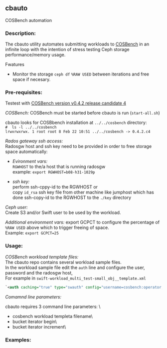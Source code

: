 ## cbauto ##
COSBench automation

### Description: ###
The cbauto utility automates submitting workloads to [COSBench](https://github.com/intel-cloud/cosbench)
in an infinite loop with the intention of stress testing Ceph storage performance/memory usage.

Fwatures
* Monitor the storage `ceph df` `%RAW USED` between iterations and free space if necesary.


### Pre-requisites: ###
Testest with [COSBench version v0.4.2 release candidate 4](https://github.com/intel-cloud/cosbench/releases/tag/v0.4.2.c4)

_COSBench:_
COSBench must be started before cbauto is run (`start-all.sh`)

cbauto looks for COSBbench installation at `../../cosbench` directory:\
`#  ls -l ../../cosbench`\
`lrwxrwxrwx. 1 root root 8 Feb 22 10:51 ../../cosbench -> 0.4.2.c4`

_Rados gateway ssh access:_\
Radosgw host and ssh key need to be provided in order to free storage space automatically:

  + _Evironment vars:_\
`RGWHOST` to the/a host that is running radosgw\
example: `export RGWHOST=b08-h31-1029p`

 + _ssh key:_\
 perform ssh-cppy-id to the RGWHOST or\
 copy `id_rsa` ssh key file from other machine like jumphost which has done ssh-copy-id to the RGWHOST to the `./key` directory

_Ceph user:_\
Create S3 and/or Swift user to be used by the workload.


_Additional environment vars:_
export GCPCT to configure the percentage of `%RAW USED` above which to trigger freeing of space.\
Example: `export GCPCT=25`


### Usage: ###

_COSBench workload template files:_\
The cbauto repo contains several workload sample files.\
In the workload sample file edit the `auth` line and configure the user, password and the radosgw host,\
For example in `swift-workload_multi_test-small_obj__template.xml`
```xml
`<auth caching="true" type="swauth" config="username=cosbench:operator;password=redhat;auth_url=http://b08-h31-1029p:8080/auth/v1.0" />
```

_Comamnd line parameters:_

cbauto requires 3 command line parameters: \
* cosbench workload templeta filename\
* bucket iterator begin\
* bucket iterator increment\




### Examples: ####


